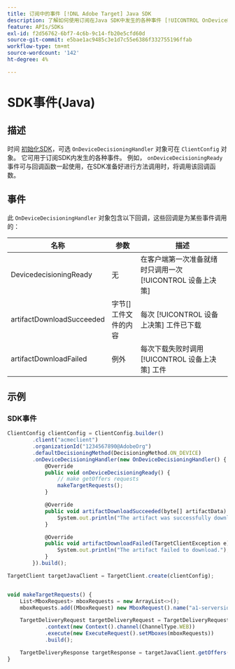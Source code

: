 ```yaml
---
title: 订阅中的事件 [!DNL Adobe Target] Java SDK
description: 了解如何使用订阅在Java SDK中发生的各种事件 [!UICONTROL OnDeviceDecisioningHandler] 对象。
feature: APIs/SDKs
exl-id: f2d56762-6bf7-4c6b-9c14-fb20e5cfd60d
source-git-commit: e5bae1ac9485c3e1d7c55e6386f332755196ffab
workflow-type: tm+mt
source-wordcount: '142'
ht-degree: 4%

---
```


# SDK事件(Java)

## 描述

时间 [初始化SDK](initialize-sdk.md)，可选 `OnDeviceDecisioningHandler` 对象可在 `ClientConfig` 对象。 它可用于订阅SDK内发生的各种事件。 例如， `onDeviceDecisioningReady` 事件可与回调函数一起使用，在SDK准备好进行方法调用时，将调用该回调函数。

## 事件

此 `OnDeviceDecisioningHandler` 对象包含以下回调，这些回调是为某些事件调用的：

| 名称 | 参数 | 描述 |
| --- | --- | --- |
| DevicedecisioningReady | 无 | 在客户端第一次准备就绪时只调用一次 [!UICONTROL 设备上决策] |
| artifactDownloadSucceeded | 字节[] 工件文件的内容 | 每次 [!UICONTROL 设备上决策] 工件已下载 |
| artifactDownloadFailed | 例外 | 每次下载失败时调用 [!UICONTROL 设备上决策] 工件 |

## 示例

### SDK事件

```javascript {line-numbers="true"}
ClientConfig clientConfig = ClientConfig.builder()
        .client("acmeclient")
        .organizationId("1234567890@AdobeOrg")
        .defaultDecisioningMethod(DecisioningMethod.ON_DEVICE)
        .onDeviceDecisioningHandler(new OnDeviceDecisioningHandler() {
            @Override
            public void onDeviceDecisioningReady() {
                // make getOffers requests
                makeTargetRequests();
            }

            @Override
            public void artifactDownloadSucceeded(byte[] artifactData) {
                System.out.println("The artifact was successfully downloaded.");
            }

            @Override
            public void artifactDownloadFailed(TargetClientException e) {
                System.out.println("The artifact failed to download.");
            }
        }).build();

TargetClient targetJavaClient = TargetClient.create(clientConfig);


void makeTargetRequests() {
    List<MboxRequest> mboxRequests = new ArrayList<>();
    mboxRequests.add((MboxRequest) new MboxRequest().name("a1-serverside-ab").index(1));

    TargetDeliveryRequest targetDeliveryRequest = TargetDeliveryRequest.builder()
            .context(new Context().channel(ChannelType.WEB))
            .execute(new ExecuteRequest().setMboxes(mboxRequests))
            .build();

    TargetDeliveryResponse targetResponse = targetJavaClient.getOffers(targetDeliveryRequest);
}
```
